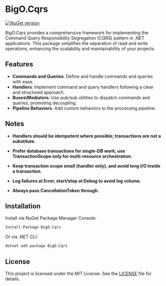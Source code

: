 ﻿
# BigO.Cqrs

[![NuGet version](https://badge.fury.io/nu/BigO.Cqrs.svg)](https://badge.fury.io/nu/BigO.Cqrs)

BigO.Cqrs provides a comprehensive framework for implementing the Command Query Responsibility Segregation (CQRS) pattern in .NET applications. This package simplifies the separation of read and write operations, enhancing the scalability and maintainability of your projects.

## Features

- **Commands and Queries**: Define and handle commands and queries with ease.
- **Handlers**: Implement command and query handlers following a clear and structured approach.
- **Buses\Mediators**: Use pub/sub utilities to dispatch commands and queries, promoting decoupling.
- **Pipeline Behaviors**: Add custom behaviors to the processing pipeline.

## Notes

- **Handlers should be idempotent where possible; transactions are not a substitute.**

- **Prefer database transactions for single-DB work; use TransactionScope only for multi-resource orchestration.**

- **Keep transaction scope small (handler only), and avoid long I/O inside a transaction.**

- **Log failures at Error, start/stop at Debug to avoid log volume.**

- **Always pass CancellationToken through.**

## Installation

Install via NuGet Package Manager Console:

```bash
Install-Package BigO.Cqrs
```

Or via .NET CLI:

```bash
dotnet add package BigO.Cqrs
```

## License

This project is licensed under the MIT License. See the [LICENSE](LICENSE) file for details.
